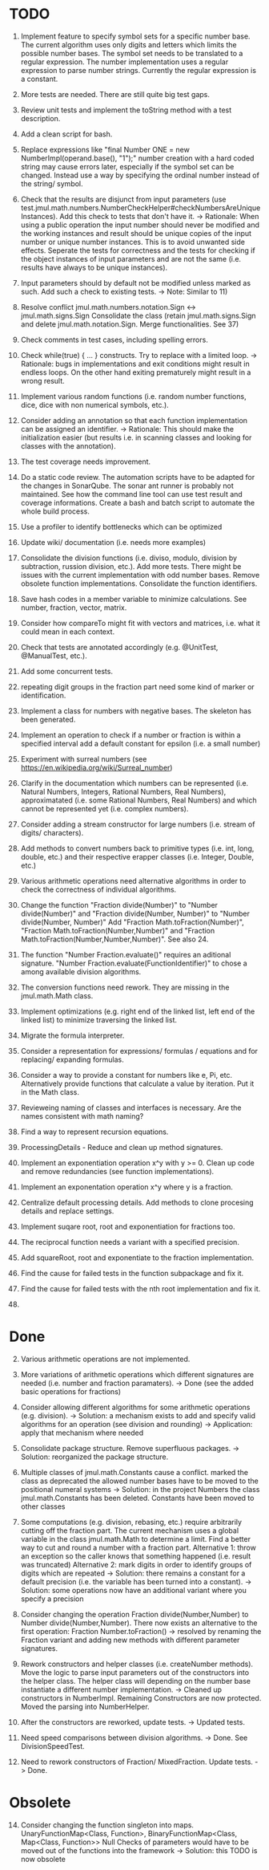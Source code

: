 
# TODO

1) Implement feature to specify symbol sets for a specific number base. The current algorithm uses
   only digits and letters which limits the possible number bases.
   The symbol set needs to be translated to a regular expression. The number implementation
   uses a regular expression to parse number strings. Currently the regular expression is a
   constant.

3) More tests are needed. There are still quite big test gaps.

6) Review unit tests and implement the toString method with a test description.

8) Add a clean script for bash.

10) Replace expressions like "final Number ONE = new NumberImpl(operand.base(), "1");"
    number creation with a hard coded string may cause errors later, especially if the symbol set can be changed.
    Instead use a way by specifying the ordinal number instead of the string/ symbol.

11) Check that the results are disjunct from input parameters (use test.jmul.math.numbers.NumberCheckHelper#checkNumbersAreUniqueInstances).
    Add this check to tests that don't have it.
    -> Rationale: When using a public operation the input number should never be modified and the working instances and result
                  should be unique copies of the input number or unique number instances.
                  This is to avoid unwanted side effects.
    Seperate the tests for correctness and the tests for checking if the object instances of input parameters and
	are not the same (i.e. results have always to be unique instances).

12) Input parameters should by default not be modified unless marked as such.
    Add such a check to existing tests.
    -> Note: Similar to 11)

13) Resolve conflict jmul.math.numbers.notation.Sign <-> jmul.math.signs.Sign
    Consolidate the class (retain jmul.math.signs.Sign and delete jmul.math.notation.Sign. Merge functionalities.
	See 37)

15) Check comments in test cases, including spelling errors.

16) Check while(true) { ... } constructs. Try to replace with a limited loop.
    -> Rationale: bugs in implementations and exit conditions might result in endless loops. On the other hand
                  exiting prematurely might result in a wrong result.

17) Implement various random functions (i.e. random number functions, dice, dice with non numerical symbols, etc.).

18) Consider adding an annotation so that each function implementation can be assigned an identifier.
    -> Rationale: This should make the initialization easier (but results i.e. in scanning classes and looking for
       classes with the annotation).

20) The test coverage needs improvement.

21) Do a static code review.
    The automation scripts have to be adapted for the changes in SonarQube. The sonar ant runner is probably not
	maintained. See how the command line tool can use test result and coverage informations.
	Create a bash and batch script to automate the whole build process.

22) Use a profiler to identify bottlenecks which can be optimized

23) Update wiki/ documentation (i.e. needs more examples)

24) Consolidate the division functions (i.e. diviso, modulo, division by subtraction, russion division, etc.).
    Add more tests. There might be issues with the current implementation with odd number bases.
	Remove obsolete function implementations. Consolidate the function identifiers.

25) Save hash codes in a member variable to minimize calculations. See number, fraction, vector, matrix.

26) Consider how compareTo might fit with vectors and matrices, i.e. what it could mean in each context.

27) Check that tests are annotated accordingly (e.g. @UnitTest, @ManualTest, etc.).

28) Add some concurrent tests.

29) repeating digit groups in the fraction part need some kind of marker or identification.

30) Implement a class for numbers with negative bases. The skeleton has been generated.

31) Implement an operation to check if a number or fraction is within a specified interval
	add a default constant for epsilon (i.e. a small number)

32) Experiment with surreal numbers (see https://en.wikipedia.org/wiki/Surreal_number)

33) Clarify in the documentation which numbers can be represented (i.e. Natural Numbers, Integers,
    Rational Numbers, Real Numbers), approximatated (i.e. some Rational Numbers, Real Numbers) and
	which cannot be represented yet (i.e. complex numbers).

35) Consider adding a stream constructor for large numbers (i.e. stream of digits/ characters).

36) Add methods to convert numbers back to primitive types (i.e. int, long, double, etc.) and their
    respective erapper classes (i.e. Integer, Double, etc.)

39) Various arithmetic operations need alternative algorithms in order to check the correctness of
    individual algorithms.

40) Change the function "Fraction divide(Number)" to "Number divide(Number)" and
    "Fraction divide(Number, Number)" to "Number divide(Number, Number)"
    Add "Fraction Math.toFraction(Number)", "Fraction Math.toFraction(Number,Number)" and
	"Fraction Math.toFraction(Number,Number,Number)". See also 24.

41) The function "Number Fraction.evaluate()" requires an aditional signature.
    "Number Fraction.evaluate(FunctionIdentifier)" to chose a among available division algorithms.

43) The conversion functions need rework. They are missing in the jmul.math.Math class.

44) Implement optimizations (e.g. right end of the linked list, left end of the linked list) to
    minimize traversing the linked list.

46) Migrate the formula interpreter.

47) Consider a representation for expressions/ formulas / equations and for replacing/ expanding
    formulas.

48) Consider a way to provide a constant for numbers like e, Pi, etc. Alternatively provide functions
    that calculate a value by iteration. Put it in the Math class.

49) Revieweing naming of classes and interfaces is necessary. Are the names consistent with math naming?

50) Find a way to represent recursion equations.

51) ProcessingDetails - Reduce and clean up method signatures.

52) Implement an exponentiation operation x^y with y >= 0. Clean up code and remove redundancies (see
    function implementations).

53) Implement an exponentation operation x^y where y is a fraction.

54) Centralize default processing details. Add methods to clone procesing details and replace settings.

55) Implement suqare root, root and exponentiation for fractions too.

56) The reciprocal function needs a variant with a specified precision.

57) Add squareRoot, root and exponentiate to the fraction implementation.

58) Find the cause for failed tests in the function subpackage and fix it.

59) Find the cause for failed tests with the nth root implementation and fix it.

60)


# Done

2) Various arithmetic operations are not implemented.

4) More variations of arithmetic operations which different signatures are needed (i.e.
   number and fraction paramaters).
   -> Done (see the added basic operations for fractions)

5) Consider allowing different algorithms for some arithmetic operations (e.g. division).
   -> Solution: a mechanism exists to add and specify valid algorithms for an operation (see division and rounding)
   -> Application: apply that mechanism where needed

7) Consolidate package structure. Remove superfluous packages.
   -> Solution: reorganized the package structure.

9) Multiple classes of jmul.math.Constants cause a conflict.
   marked the class as deprecated
   the allowed number bases have to be moved to the positional numeral systems
   -> Solution: in the project Numbers the class jmul.math.Constants has been deleted. Constants have been moved to
                other classes

19) Some computations (e.g. division, rebasing, etc.) require arbitrarily cutting off the fraction part. The current
    mechanism uses a global variable in the class jmul.math.Math to determine a limit.
    Find a better way to cut and round a number with a fraction part.
    Alternative 1: throw an exception so the caller knows that something happened (i.e. result was truncated)
    Alternative 2: mark digits in order to identify groups of digits which are repeated
    -> Solution: there remains a constant for a default precision (i.e. the variable has been turned into a constant).
    -> Solution: some operations now have an additional variant where you specify a precision

34) Consider changing the operation Fraction divide(Number,Number) to Number divide(Number,Number).
    There now exists an alternative to the first operation: Fraction Number.toFraction()
    -> resolved by renaming the Fraction variant and adding new methods with different parameter signatures.

37) Rework constructors and helper classes (i.e. createNumber methods). Move the logic to parse input
    parameters out of the constructors into the helper class. The helper class will depending on the
	number base instantiate a different number implementation.
    -> Cleaned up constructors in NumberImpl. Remaining Constructors are now protected. Moved the parsing
	   into NumberHelper.

38) After the constructors are reworked, update tests.
    -> Updated tests.

42) Need speed comparisons between division algorithms.
    -> Done. See DivisionSpeedTest.

45) Need to rework constructors of Fraction/ MixedFraction. Update tests.
    -> Done.


# Obsolete

14) Consider changing the function singleton into maps.
    UnaryFunctionMap<Class, Function>, BinaryFunctionMap<Class, Map<Class, Function>>
	Null Checks of parameters would have to be moved out of the functions into the framework
    -> Solution: this TODO is now obsolete
